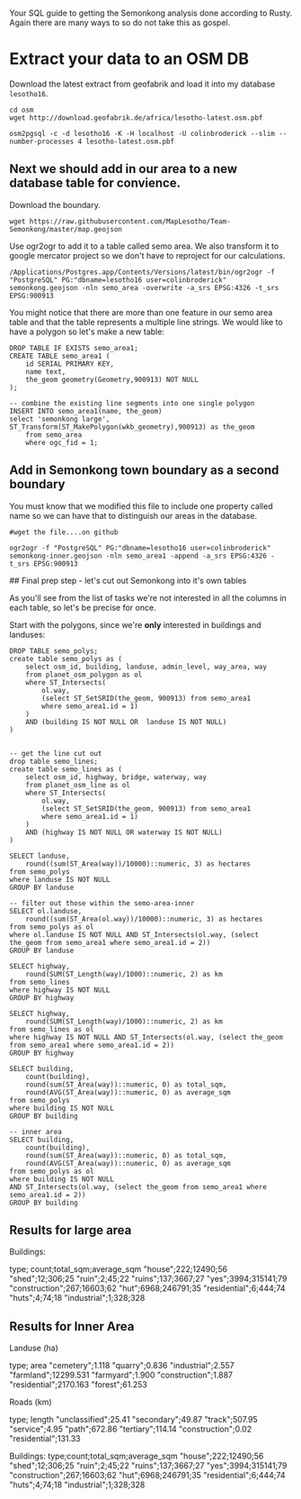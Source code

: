 Your SQL guide to getting the Semonkong analysis done according to Rusty. Again there are many ways to so do not take this as gospel.  

# Extract your data to an OSM DB

Download the latest extract from geofabrik and load it into my database `lesotho16`.

```
cd osm
wget http://download.geofabrik.de/africa/lesotho-latest.osm.pbf

osm2pgsql -c -d lesotho16 -K -H localhost -U colinbroderick --slim --number-processes 4 lesotho-latest.osm.pbf
```

## Next we should add in our area to a new database table for convience.

Download the boundary.

```
wget https://raw.githubusercontent.com/MapLesotho/Team-Semonkong/master/map.geojson
```

Use ogr2ogr to add it to a table called semo area. We also transform it to google mercator project so we don't have to reproject for our calculations.

```
/Applications/Postgres.app/Contents/Versions/latest/bin/ogr2ogr -f "PostgreSQL" PG:"dbname=lesotho16 user=colinbroderick" semonkong.geojson -nln semo_area -overwrite -a_srs EPSG:4326 -t_srs EPSG:900913
```

You might notice that there are more than one feature in our semo area table and that the table represents a multiple line strings. We would like to have a polygon so let's make a new table:

```{sql}
DROP TABLE IF EXISTS semo_area1;
CREATE TABLE semo_area1 (
    id SERIAL PRIMARY KEY,
    name text,
    the_geom geometry(Geometry,900913) NOT NULL
);

-- combine the existing line segments into one single polygon
INSERT INTO semo_area1(name, the_geom)
select 'semonkong large', ST_Transform(ST_MakePolygon(wkb_geometry),900913) as the_geom
    from semo_area
    where ogc_fid = 1;
```

## Add in Semonkong town boundary as a second boundary

You must know that we modified this file to include one property called name so we can have that to distinguish our areas in the database.

```
#wget the file....on github

ogr2ogr -f "PostgreSQL" PG:"dbname=lesotho16 user=colinbroderick" semonkong-inner.geojson -nln semo_area1 -append -a_srs EPSG:4326 -t_srs EPSG:900913

```

## Final prep step - let's cut out Semonkong into it's own tables

As you'll see from the list of tasks we're not interested in all the columns in each table, so let's be precise for once.

Start with the polygons, since we're **only** interested in buildings and landuses:

```
DROP TABLE semo_polys;
create table semo_polys as (
    select osm_id, building, landuse, admin_level, way_area, way
    from planet_osm_polygon as ol
    where ST_Intersects(
        ol.way, 
        (select ST_SetSRID(the_geom, 900913) from semo_area1
        where semo_area1.id = 1)
    ) 
    AND (building IS NOT NULL OR  landuse IS NOT NULL)
)


-- get the line cut out
drop table semo_lines;
create table semo_lines as (
    select osm_id, highway, bridge, waterway, way
    from planet_osm_line as ol
    where ST_Intersects(
        ol.way, 
        (select ST_SetSRID(the_geom, 900913) from semo_area1
        where semo_area1.id = 1)
    ) 
    AND (highway IS NOT NULL OR waterway IS NOT NULL)
)
```


```
SELECT landuse, 
    round((sum(ST_Area(way))/10000)::numeric, 3) as hectares 
from semo_polys 
where landuse IS NOT NULL 
GROUP BY landuse
```

```
-- filter out those within the semo-area-inner
SELECT ol.landuse, 
    round((sum(ST_Area(ol.way))/10000)::numeric, 3) as hectares 
from semo_polys as ol
where ol.landuse IS NOT NULL AND ST_Intersects(ol.way, (select the_geom from semo_area1 where semo_area1.id = 2))
GROUP BY landuse
```




```
SELECT highway, 
    round(SUM(ST_Length(way)/1000)::numeric, 2) as km 
from semo_lines
where highway IS NOT NULL 
GROUP BY highway
```

```
SELECT highway, 
    round(SUM(ST_Length(way)/1000)::numeric, 2) as km 
from semo_lines as ol
where highway IS NOT NULL AND ST_Intersects(ol.way, (select the_geom from semo_area1 where semo_area1.id = 2))
GROUP BY highway
```


```
SELECT building,
    count(building),
    round(sum(ST_Area(way))::numeric, 0) as total_sqm,
    round(AVG(ST_Area(way))::numeric, 0) as average_sqm
from semo_polys 
where building IS NOT NULL 
GROUP BY building
```

```
-- inner area
SELECT building,
    count(building),
    round(sum(ST_Area(way))::numeric, 0) as total_sqm,
    round(AVG(ST_Area(way))::numeric, 0) as average_sqm
from semo_polys as ol
where building IS NOT NULL 
AND ST_Intersects(ol.way, (select the_geom from semo_area1 where semo_area1.id = 2))
GROUP BY building
```
## Results for large area


Buildings:

type; count;total_sqm;average_sqm
"house";222;12490;56
"shed";12;306;25
"ruin";2;45;22
"ruins";137;3667;27
"yes";3994;315141;79
"construction";267;16603;62
"hut";6968;246791;35
"residential";6;444;74
"huts";4;74;18
"industrial";1;328;328


## Results for Inner Area

Landuse (ha)

type; area
"cemetery";1.118
"quarry";0.836
"industrial";2.557
"farmland";12299.531
"farmyard";1.900
"construction";1.887
"residential";2170.163
"forest";61.253


Roads (km)

type; length
"unclassified";25.41
"secondary";49.87
"track";507.95
"service";4.95
"path";672.86
"tertiary";114.14
"construction";0.02
"residential";131.33

Buildings:
type;count;total_sqm;average_sqm
"house";222;12490;56
"shed";12;306;25
"ruin";2;45;22
"ruins";137;3667;27
"yes";3994;315141;79
"construction";267;16603;62
"hut";6968;246791;35
"residential";6;444;74
"huts";4;74;18
"industrial";1;328;328
